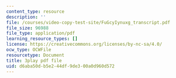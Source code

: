```yaml
---
content_type: resource
description: ''
file: /courses/video-copy-test-site/FuGcyIynuxg_transcript.pdf
file_size: 96988
file_type: application/pdf
learning_resource_types: []
license: https://creativecommons.org/licenses/by-nc-sa/4.0/
ocw_type: OCWFile
resourcetype: Document
title: 3play pdf file
uid: d6aba50d-b5e2-44df-9de3-00a0d960d572
---
```


